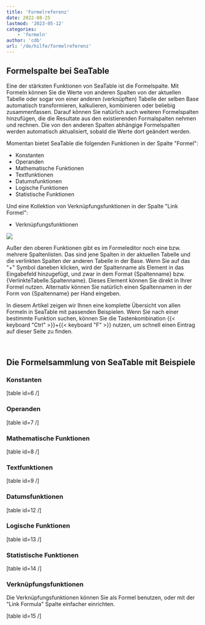 ```yaml
---
title: 'Formelreferenz'
date: 2022-08-25
lastmod: '2023-05-12'
categories:
    - 'formeln'
author: 'cdb'
url: '/de/hilfe/formelreferenz'
---
```


## Formelspalte bei SeaTable

Eine der stärksten Funktionen von SeaTable ist die Formelspalte. Mit Formeln können Sie die Werte von anderen Spalten von der aktuellen Tabelle oder sogar von einer anderen (verknüpften) Tabelle der selben Base automatisch transformieren, kalkulieren, kombinieren oder beliebig zusammenfassen. Darauf können Sie natürlich auch weiteren Formelspalten hinzufügen, die die Resultate aus den existierenden Formalspalten nehmen und rechnen. Die von den anderen Spalten abhängige Formelspalten werden automatisch aktualisiert, sobald die Werte dort geändert werden.

Momentan bietet SeaTable die folgenden Funktionen in der Spalte "Formel":

- Konstanten
- Operanden
- Mathematische Funktionen
- Textfunktionen
- Datumsfunktionen
- Logische Funktionen
- Statistische Funktionen

Und eine Kollektion von Verknüpfungsfunktionen in der Spalte "Link Formel":

- Verknüpfungsfunktionen

![](https://seatable.io/wp-content/uploads/2021/10/formula.jpg)

Außer den oberen Funktionen gibt es im Formeleditor noch eine bzw. mehrere Spaltenlisten. Das sind jene Spalten in der aktuellen Tabelle und die verlinkten Spalten der anderen Tabelle in der Base. Wenn Sie auf das "+" Symbol daneben klicken, wird der Spaltenname als Element in das Eingabefeld hinzugefügt, und zwar in dem Format {Spaltenname} bzw. {VerlinkteTabelle.Spaltenname}. Dieses Element können Sie direkt in Ihrer Formel nutzen. Alternativ können Sie natürlich einen Spaltennamen in der Form von {Spaltenname} per Hand eingeben.

In diesem Artikel zeigen wir Ihnen eine komplette Übersicht von allen Formeln in SeaTable mit passenden Beispielen. Wenn Sie nach einer bestimmte Funktion suchen, können Sie die Tastenkombination {{< keyboard "Ctrl" >}}+{{< keyboard "F" >}} nutzen, um schnell einen Eintrag auf dieser Seite zu finden.

 

## Die Formelsammlung von SeaTable mit Beispiele

### Konstanten

\[table id=6 /\]

### Operanden

\[table id=7 /\]

### Mathematische Funktionen

\[table id=8 /\]

### Textfunktionen

\[table id=9 /\]

### Datumsfunktionen

\[table id=12 /\]

### Logische Funktionen

\[table id=13 /\]

### Statistische Funktionen

\[table id=14 /\]

### Verknüpfungsfunktionen

Die Verknüpfungsfunktionen können Sie als Formel benutzen, oder mit der "Link Formula" Spalte einfacher einrichten.

\[table id=15 /\]
